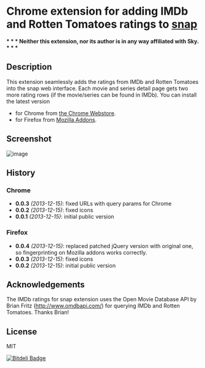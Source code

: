 # Chrome extension for adding IMDb and Rotten Tomatoes ratings to [snap](https://www.skysnap.de)
__* * * Neither this extension, nor its author is in any way affiliated with Sky. * * *__

## Description
This extension seamlessly adds the ratings from IMDb and Rotten Tomatoes into the snap web interface.
Each movie and series detail page gets two more rating rows (if the movie/series can be found in IMDb).
You can install the latest version

* for Chrome from [the Chrome Webstore](https://chrome.google.com/webstore/detail/iggklifnhdipibkndbiejbhfdiokannj).
* for Firefox from [Mozilla Addons](https://addons.mozilla.org/de/firefox/addon/snap-ratings/).

## Screenshot

![image](https://raw.github.com/joscha/snap-imdb-ratings/master/artwork/screenshot.png)

## History
### Chrome
* **0.0.3** _(2013-12-15)_: fixed URLs with query params for Chrome
* **0.0.2** _(2013-12-15)_: fixed icons
* **0.0.1** _(2013-12-15)_: initial public version

### Firefox
* **0.0.4** _(2013-12-15)_: replaced patched jQuery version with original one, so fingerprinting on Mozilla addons works correctly.
* **0.0.3** _(2013-12-15)_: fixed icons
* **0.0.2** _(2013-12-15)_: initial public version

## Acknowledgements
The IMDb ratings for snap extension uses the Open Movie Database API by Brian Fritz (http://www.omdbapi.com/) for querying IMDb and Rotten Tomatoes. Thanks Brian!

## License
MIT


[![Bitdeli Badge](https://d2weczhvl823v0.cloudfront.net/joscha/snap-imdb-ratings/trend.png)](https://bitdeli.com/free "Bitdeli Badge")

